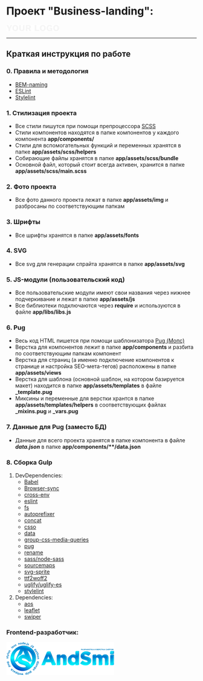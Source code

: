 # Проект "Business-landing":
![Лого проекта][1]

---

## Краткая инструкция по работе

### 0. Правила и методология
- [BEM-naming](https://ru.bem.info/methodology/naming-convention/#%D1%81%D1%82%D0%B8%D0%BB%D1%8C-two-dashes)
- [ESLint](https://eslint.org)
- [Stylelint](https://stylelint.io)

### 1. Стилизация проекта
- Все стили пишутся при помощи препроцессора [SCSS](https://sass-scss.ru)
- Стили компонентов находятся в папке компонентов у каждого компонента __app/components/__
- Стили для вспомогательных функций и переменных хранятся в папке __app/assets/scss/helpers__
- Собирающие файлы хранятся в папке __app/assets/scss/bundle__
- Основной файл, который стоит всегда активен, хранится в папке __app/assets/scss/main.scss__

### 2. Фото проекта
- Все фото данного проекта лежат в папке __app/assets/img__ и разбросаны по соответствующим папкам

### 3. Шрифты
- Все шрифты хранятся в папке __app/assets/fonts__

### 4. SVG
- Все svg для генерации спрайта хранятся в папке __app/assets/svg__

### 5. JS-модули (пользовательский код)
- Все пользовательские модули имеют свои названия через нижнее подчеркивание и лежат в папке __app/assets/js__
- Все библиотеки подключаются через __require__ и используются в файле __app/libs/libs.js__

### 6. Pug
- Весь код HTML пишется при помощи шаблонизатора [Pug (Мопс)](https://pugjs.org)
- Верстка для компонентов лежит в папке __app/components__ и разбита по соответствующим папкам компонент
- Верстка для страниц (а именно подключение компонентов к странице и настройка SEO-мета-тегов) расположены в папке __app/assets/views__
- Верстка для шаблона (основной шаблон, на котором базируется макет) находится в папке __app/assets/templates__ в файле __\_template.pug__
- Миксины и переменные для верстки хрантся в папке __app/assets/templates/helpers__ в соответствующих файлах __\_mixins.pug__ и __\_vars.pug__

### 7. Данные для Pug (заместо БД)
- Данные для всего проекта хранятся в папке компонента в файле __*data.json*__ в папке __app/components/**/data.json__

### 8. Сборка Gulp
1. DevDependencies:
    - [Babel](https://babeljs.io/)
    - [Browser-sync](https://browsersync.io/)
    - [cross-env](https://www.npmjs.com/package/cross-env)
    - [eslint](https://eslint.org/)
    - [fs](https://www.npmjs.com/package/fs)
    - [autoprefixer](https://autoprefixer.github.io/ru/)
    - [concat](https://www.npmjs.com/package/gulp-concat)
    - [csso](https://css.github.io/csso/csso.html)
    - [data](https://developer.mozilla.org/ru/docs/Learn/JavaScript/Objects/JSON)
    - [group-css-media-queries](https://www.npmjs.com/package/group-css-media-queries)
    - [pug](https://pugjs.org)
    - [rename](https://www.npmjs.com/package/gulp-rename)
    - [sass/node-sass](https://sass-scss.ru)
    - [sourcemaps](https://denis-creative.com/source-maps-gulp-4)
    - [svg-sprite](https://svgsprit.es)
    - [ttf2woff2](https://cloudconvert.com/ttf-to-woff2)
    - [uglify/uglify-es](https://www.uglifyjs.net)
    - [stylelint](https://stylelint.io)
2. Dependencies:
    - [aos](https://michalsnik.github.io/aos)
    - [leaflet](https://leafletjs.com)
    - [swiper](https://swiperjs.com)

### Frontend-разработчик:
[![Лого специалиста по веб-разработке][2]](https://andsmi.ru)

[1]: app/assets/webp/logo.png
[2]: dev/logo.png
